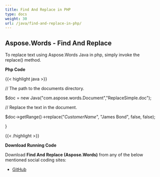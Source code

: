 ```yaml
---
title: Find And Replace in PHP
type: docs
weight: 30
url: /java/find-and-replace-in-php/
---
```


## **Aspose.Words - Find And Replace**
To replace text using Aspose.Words Java in php, simply invoke the replace() method.

**Php Code**

{{< highlight java >}}

  // The path to the documents directory.

 $doc = new Java("com.aspose.words.Document","ReplaceSimple.doc");

 // Replace the text in the document.



 $doc->getRange()->replace("_CustomerName_", "James Bond", false, false);



 }


{{< /highlight >}}

**Download Running Code**

Download **Find And Replace (Aspose.Words)** from any of the below mentioned social coding sites:

- [GitHub](https://github.com/aspose-words/Aspose.Words-for-Java/blob/master/Plugins/Aspose_Words_Java_for_PHP/src/quickstart/findandreplace/php/FindAndReplace.php)
